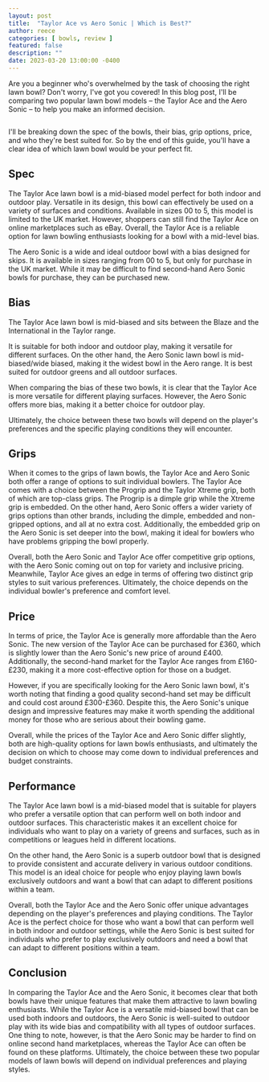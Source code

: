 ```yaml
---
layout: post
title:  "Taylor Ace vs Aero Sonic | Which is Best?"
author: reece
categories: [ bowls, review ]
featured: false
description: ""
date: 2023-03-20 13:00:00 -0400
---
```

    

<!-- wp:paragraph -->
<p xmlns="http://www.w3.org/1999/xhtml">Are you a beginner who's overwhelmed by the task of choosing the right lawn bowl? Don't worry, I've got you covered! In this blog post, I'll be comparing two popular lawn bowl models – the Taylor Ace and the Aero Sonic – to help you make an informed decision. </p>
<!-- /wp:paragraph -->

<!-- wp:image {"id":2021,"sizeSlug":"large","linkDestination":"none"} -->
<figure class="wp-block-image size-large"><img src="/img/posts/taylor-ace-vs-aero-sonic-1024x576.jpg" alt="" class="wp-image-2021"/></figure>
<!-- /wp:image -->

<!-- wp:paragraph -->
<p>I'll be breaking down the spec of the bowls, their bias, grip options, price, and who they're best suited for. So by the end of this guide, you'll have a clear idea of which lawn bowl would be your perfect fit.</p>
<!-- /wp:paragraph -->

<!-- wp:heading -->
<h2>Spec</h2>
<!-- /wp:heading -->

<!-- wp:block {"ref":2690} /-->

<!-- wp:paragraph -->
<p>The Taylor Ace lawn bowl is a mid-biased model perfect for both indoor and outdoor play. Versatile in its design, this bowl can effectively be used on a variety of surfaces and conditions. Available in sizes 00 to 5, this model is limited to the UK market. However, shoppers can still find the Taylor Ace on online marketplaces such as eBay. Overall, the Taylor Ace is a reliable option for lawn bowling enthusiasts looking for a bowl with a mid-level bias.</p>
<!-- /wp:paragraph -->

<!-- wp:block {"ref":2735} /-->

<!-- wp:paragraph -->
<p>The Aero Sonic is a wide and ideal outdoor bowl with a bias designed for skips. It is available in sizes ranging from 00 to 5, but only for purchase in the UK market. While it may be difficult to find second-hand Aero Sonic bowls for purchase, they can be purchased new.</p>
<!-- /wp:paragraph -->

<!-- wp:heading -->
<h2>Bias</h2>
<!-- /wp:heading -->

<!-- wp:paragraph -->
<p>The Taylor Ace lawn bowl is mid-biased and sits between the Blaze and the International in the Taylor range. </p>
<!-- /wp:paragraph -->

<!-- wp:block {"ref":2814} /-->

<!-- wp:paragraph -->
<p>It is suitable for both indoor and outdoor play, making it versatile for different surfaces. On the other hand, the Aero Sonic lawn bowl is mid-biased/wide biased, making it the widest bowl in the Aero range. It is best suited for outdoor greens and all outdoor surfaces.</p>
<!-- /wp:paragraph -->

<!-- wp:paragraph -->
<p>When comparing the bias of these two bowls, it is clear that the Taylor Ace is more versatile for different playing surfaces. However, the Aero Sonic offers more bias, making it a better choice for outdoor play. </p>
<!-- /wp:paragraph -->

<!-- wp:block {"ref":2833} /-->

<!-- wp:paragraph -->
<p>Ultimately, the choice between these two bowls will depend on the player's preferences and the specific playing conditions they will encounter.</p>
<!-- /wp:paragraph -->

<!-- wp:heading -->
<h2>Grips</h2>
<!-- /wp:heading -->

<!-- wp:paragraph -->
<p>When it comes to the grips of lawn bowls, the Taylor Ace and Aero Sonic both offer a range of options to suit individual bowlers. The Taylor Ace comes with a choice between the Progrip and the Taylor Xtreme grip, both of which are top-class grips. The Progrip is a dimple grip while the Xtreme grip is embedded. On the other hand, Aero Sonic offers a wider variety of grips options than other brands, including the dimple, embedded and non-gripped options, and all at no extra cost. Additionally, the embedded grip on the Aero Sonic is set deeper into the bowl, making it ideal for bowlers who have problems gripping the bowl properly.</p>
<!-- /wp:paragraph -->

<!-- wp:paragraph -->
<p>Overall, both the Aero Sonic and Taylor Ace offer competitive grip options, with the Aero Sonic coming out on top for variety and inclusive pricing. Meanwhile, Taylor Ace gives an edge in terms of offering two distinct grip styles to suit various preferences. Ultimately, the choice depends on the individual bowler's preference and comfort level.</p>
<!-- /wp:paragraph -->

<!-- wp:heading -->
<h2>Price</h2>
<!-- /wp:heading -->

<!-- wp:paragraph -->
<p>In terms of price, the Taylor Ace is generally more affordable than the Aero Sonic. The new version of the Taylor Ace can be purchased for £360, which is slightly lower than the Aero Sonic's new price of around £400. Additionally, the second-hand market for the Taylor Ace ranges from £160-£230, making it a more cost-effective option for those on a budget.</p>
<!-- /wp:paragraph -->

<!-- wp:paragraph -->
<p>However, if you are specifically looking for the Aero Sonic lawn bowl, it's worth noting that finding a good quality second-hand set may be difficult and could cost around £300-£360. Despite this, the Aero Sonic's unique design and impressive features may make it worth spending the additional money for those who are serious about their bowling game.</p>
<!-- /wp:paragraph -->

<!-- wp:paragraph -->
<p>Overall, while the prices of the Taylor Ace and Aero Sonic differ slightly, both are high-quality options for lawn bowls enthusiasts, and ultimately the decision on which to choose may come down to individual preferences and budget constraints.</p>
<!-- /wp:paragraph -->

<!-- wp:heading -->
<h2>Performance</h2>
<!-- /wp:heading -->

<!-- wp:paragraph -->
<p>The Taylor Ace lawn bowl is a mid-biased model that is suitable for players who prefer a versatile option that can perform well on both indoor and outdoor surfaces. This characteristic makes it an excellent choice for individuals who want to play on a variety of greens and surfaces, such as in competitions or leagues held in different locations.</p>
<!-- /wp:paragraph -->

<!-- wp:paragraph -->
<p>On the other hand, the Aero Sonic is a superb outdoor bowl that is designed to provide consistent and accurate delivery in various outdoor conditions. This model is an ideal choice for people who enjoy playing lawn bowls exclusively outdoors and want a bowl that can adapt to different positions within a team.</p>
<!-- /wp:paragraph -->

<!-- wp:paragraph -->
<p>Overall, both the Taylor Ace and the Aero Sonic offer unique advantages depending on the player's preferences and playing conditions. The Taylor Ace is the perfect choice for those who want a bowl that can perform well in both indoor and outdoor settings, while the Aero Sonic is best suited for individuals who prefer to play exclusively outdoors and need a bowl that can adapt to different positions within a team.</p>
<!-- /wp:paragraph -->

<!-- wp:heading -->
<h2>Conclusion</h2>
<!-- /wp:heading -->

<!-- wp:paragraph -->
<p>In comparing the Taylor Ace and the Aero Sonic, it becomes clear that both bowls have their unique features that make them attractive to lawn bowling enthusiasts. While the Taylor Ace is a versatile mid-biased bowl that can be used both indoors and outdoors, the Aero Sonic is well-suited to outdoor play with its wide bias and compatibility with all types of outdoor surfaces. One thing to note, however, is that the Aero Sonic may be harder to find on online second hand marketplaces, whereas the Taylor Ace can often be found on these platforms. Ultimately, the choice between these two popular models of lawn bowls will depend on individual preferences and playing styles.</p>
<!-- /wp:paragraph -->
    